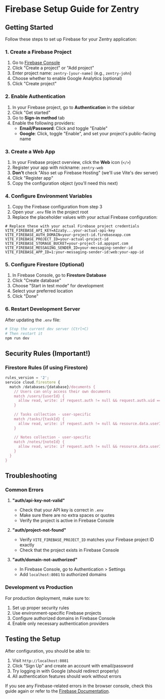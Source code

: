 # Firebase Setup Guide for Zentry

## Getting Started

Follow these steps to set up Firebase for your Zentry application:

### 1. Create a Firebase Project

1. Go to [Firebase Console](https://console.firebase.google.com/)
2. Click "Create a project" or "Add project"
3. Enter project name: `zentry-[your-name]` (e.g., `zentry-john`)
4. Choose whether to enable Google Analytics (optional)
5. Click "Create project"

### 2. Enable Authentication

1. In your Firebase project, go to **Authentication** in the sidebar
2. Click "Get started"
3. Go to **Sign-in method** tab
4. Enable the following providers:
   - **Email/Password**: Click and toggle "Enable"
   - **Google**: Click, toggle "Enable", and set your project's public-facing name

### 3. Create a Web App

1. In your Firebase project overview, click the **Web** icon (`</>`)
2. Register your app with nickname: `zentry-web`
3. **Don't** check "Also set up Firebase Hosting" (we'll use Vite's dev server)
4. Click "Register app"
5. Copy the configuration object (you'll need this next)

### 4. Configure Environment Variables

1. Copy the Firebase configuration from step 3
2. Open your `.env` file in the project root
3. Replace the placeholder values with your actual Firebase configuration:

```env
# Replace these with your actual Firebase project credentials
VITE_FIREBASE_API_KEY=AIzaSy...your-actual-api-key
VITE_FIREBASE_AUTH_DOMAIN=your-project-id.firebaseapp.com
VITE_FIREBASE_PROJECT_ID=your-actual-project-id
VITE_FIREBASE_STORAGE_BUCKET=your-project-id.appspot.com
VITE_FIREBASE_MESSAGING_SENDER_ID=your-messaging-sender-id
VITE_FIREBASE_APP_ID=1:your-messaging-sender-id:web:your-app-id
```

### 5. Configure Firestore (Optional)

1. In Firebase Console, go to **Firestore Database**
2. Click "Create database"
3. Choose "Start in test mode" for development
4. Select your preferred location
5. Click "Done"

### 6. Restart Development Server

After updating the `.env` file:

```bash
# Stop the current dev server (Ctrl+C)
# Then restart it
npm run dev
```

## Security Rules (Important!)

### Firestore Rules (if using Firestore)
```javascript
rules_version = '2';
service cloud.firestore {
  match /databases/{database}/documents {
    // Users can only access their own documents
    match /users/{userId} {
      allow read, write: if request.auth != null && request.auth.uid == userId;
    }
    
    // Tasks collection - user-specific
    match /tasks/{taskId} {
      allow read, write: if request.auth != null && resource.data.userId == request.auth.uid;
    }
    
    // Notes collection - user-specific
    match /notes/{noteId} {
      allow read, write: if request.auth != null && resource.data.userId == request.auth.uid;
    }
  }
}
```

## Troubleshooting

### Common Errors

1. **"auth/api-key-not-valid"**
   - Check that your API key is correct in `.env`
   - Make sure there are no extra spaces or quotes
   - Verify the project is active in Firebase Console

2. **"auth/project-not-found"**
   - Verify `VITE_FIREBASE_PROJECT_ID` matches your Firebase project ID exactly
   - Check that the project exists in Firebase Console

3. **"auth/domain-not-authorized"**
   - In Firebase Console, go to Authentication > Settings
   - Add `localhost:8081` to authorized domains

### Development vs Production

For production deployment, make sure to:
1. Set up proper security rules
2. Use environment-specific Firebase projects
3. Configure authorized domains in Firebase Console
4. Enable only necessary authentication providers

## Testing the Setup

After configuration, you should be able to:
1. Visit `http://localhost:8081`
2. Click "Sign Up" and create an account with email/password
3. Try logging in with Google (should redirect properly)
4. All authentication features should work without errors

If you see any Firebase-related errors in the browser console, check this guide again or refer to the [Firebase Documentation](https://firebase.google.com/docs/web/setup).